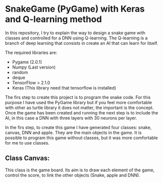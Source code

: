 # SnakeGame (PyGame) with Keras and Q-learning method

In this repository, I try to explain the way to design a snake game with classes and
controlled for a DNN using Q-learning. The Q-learning is a branch of deep learning that consists 
in create an AI that can learn for itself. 

The required libraries are:
* Pygame (2.0.1)
* Numpy (Last version)
* random
* deque
* TensorFlow > 2.1.0
* Keras (This library need that tensorflow is installed)


The firs step to create this project is to program the snake code. For this purpose
I have used the PyGame library but if you feel more comfortable with other as turtle library
it does not matter, the important is the concept. Once the game has been created and running the 
next step is to include the AI, in this case a DNN with three layers with 30 neurons per layer. 

In the firs step, to create this game I have generated four classes: snake, canvas, DNN and apple. 
They are the main objects in the game. It is possible to program this game without classes, 
but it was more comfortable for me to use classes.

## Class Canvas:

This class is the game board. Its aim is to draw each element of the game, control the score, to 
link the other objects (Snake, apple and DNN).  




